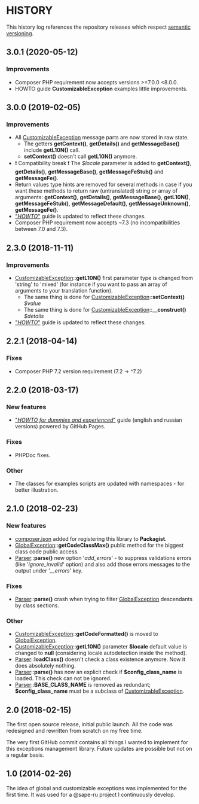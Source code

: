 # HISTORY

This history log references the repository releases which respect [semantic versioning](https://semver.org/).

## 3.0.1 (2020-05-12)

### Improvements

- Composer PHP requirement now accepts versions >=7.0.0 <8.0.0.
- HOWTO guide **CustomizableException** examples little improvements.

## 3.0.0 (2019-02-05)

### Improvements
- All [CustomizableException](src/CustomizableException/CustomizableException.php) message parts are now stored in
raw state.
    - The getters **getContext()**, **getDetails()** and **getMessageBase()** include **getL10N()** call.
    - **setContext()** doesn't call **getL10N()** anymore.
- :exclamation: Compatibility break :exclamation: The _$locale_ parameter is added to **getContext()**,
**getDetails()**, **getMessageBase()**, **getMessageFeStub()** and **getMessageFe()**.
- Return values type hints are removed for several methods in case if you want these methods to return raw
(untranslated) string or array of arguments: **getContext()**, **getDetails()**, **getMessageBase()**,
**getL10N()**, **getMessageFeStub()**, **getMessageDefault()**, **getMessageUnknown()**, **getMessageFe()**.
- ["_HOWTO_"](https://magicpush.github.io/enterprise-exception/) guide is updated to reflect these changes.
- Composer PHP requirement now accepts ~7.3 (no incompatibilities between 7.0 and 7.3).

## 2.3.0 (2018-11-11)

### Improvements

- [CustomizableException](src/CustomizableException/CustomizableException.php)::**getL10N()** first parameter type is
changed from 'string' to 'mixed' (for instance if you want to pass an array of arguments to your translation function).
    - The same thing is done for
[CustomizableException](src/CustomizableException/CustomizableException.php)::**setContext()** _$value_
    - The same thing is done for
      [CustomizableException](src/CustomizableException/CustomizableException.php)::**__construct()** _$details_
- ["_HOWTO_"](https://magicpush.github.io/enterprise-exception/) guide is updated to reflect these changes.

## 2.2.1 (2018-04-14)

### Fixes

- Composer PHP 7.2 version requirement (7.2 -> ^7.2)

## 2.2.0 (2018-03-17)

### New features

- ["_HOWTO for dummies and experienced_"](https://magicpush.github.io/enterprise-exception/) guide (english and russian
versions) powered by GitHub Pages.

### Fixes

- PHPDoc fixes.

### Other

- The classes for examples scripts are updated with namespaces - for better illustration.

## 2.1.0 (2018-02-23)

### New features

- [composer.json](composer.json) added for registering this library to **Packagist**.
- [GlobalException](src/GlobalException.php)::**getCodeClassMax()** public method
for the biggest class code public access.
- [Parser](src/CustomizableException/Parser.php)::**parse()** new option '_add_errors_' - to suppress validations errors
(like '_ignore_invalid_' option) and also add those errors messages to the output under '_\_\_errors_' key.

### Fixes

- [Parser](src/CustomizableException/Parser.php)::**parse()** crash when trying to filter
[GlobalException](src/GlobalException.php) descendants by class sections.

### Other

- [CustomizableException](src/CustomizableException/CustomizableException.php)::**getCodeFormatted()**
is moved to [GlobalException](src/GlobalException.php).
- [CustomizableException](src/CustomizableException/CustomizableException.php)::**getL10N()** parameter **$locale**
default value is changed to **null** (considering locale autodetection inside the method).
- [Parser](src/CustomizableException/Parser.php)::**loadClass()** doesn't check a class existence anymore.
Now it does absolutely nothing.
- [Parser](src/CustomizableException/Parser.php)::**parse()** has now an explicit check
if **$config_class_name** is loaded. This check can not be ignored.
- [Parser](src/CustomizableException/Parser.php)::**BASE_CLASS_NAME** is removed as redundant; **$config_class_name**
must be a subclass of [CustomizableException](src/CustomizableException/CustomizableException.php).

## 2.0 (2018-02-15)

The first open source release, initial public launch. All the code was redesigned and rewritten from scratch on my free
time.

The very first GitHub commit contains all things I wanted to implement for this exceptions management library. Future
updates are possible but not on a regular basis.

## 1.0 (2014-02-26)

The idea of global and customizable exceptions was implemented for the first time. It was used for a @sape-ru project
I continuously develop.

